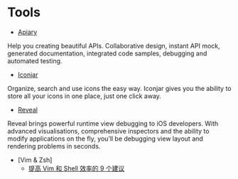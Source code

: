 # Tools

- [Apiary](https://apiary.io/)

Help you creating beautiful APIs. Collaborative design, instant API mock, generated documentation, integrated code samples, debugging and automated testing.

- [Iconjar](http://geticonjar.com/)

Organize, search and use icons the easy way. Iconjar gives you the ability to store all your icons in one place, just one click away.

- [Reveal](http://revealapp.com/)

Reveal brings powerful runtime view debugging to iOS developers. With advanced visualisations, comprehensive inspectors and the ability to modify applications on the fly, you’ll be debugging view layout and rendering problems in seconds.

- [Vim & Zsh]
  - [提高 Vim 和 Shell 效率的 9 个建议](http://blog.jobbole.com/86809/)